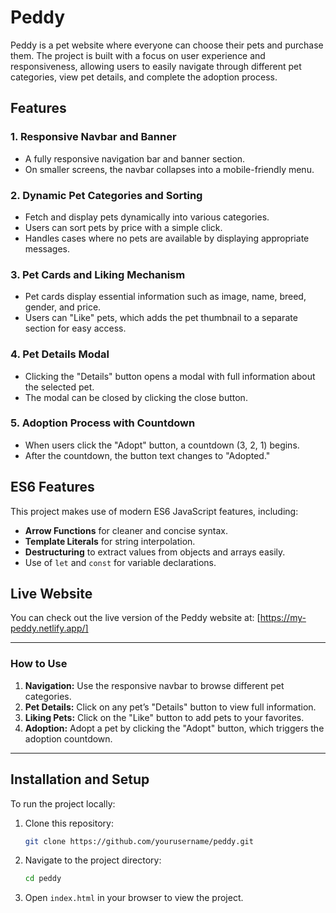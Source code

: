# Peddy

Peddy is a pet website where everyone can choose their pets and purchase them. The project is built with a focus on user experience and responsiveness, allowing users to easily navigate through different pet categories, view pet details, and complete the adoption process.

## Features

### 1. Responsive Navbar and Banner
- A fully responsive navigation bar and banner section.
- On smaller screens, the navbar collapses into a mobile-friendly menu.

### 2. Dynamic Pet Categories and Sorting
- Fetch and display pets dynamically into various categories.
- Users can sort pets by price with a simple click.
- Handles cases where no pets are available by displaying appropriate messages.

### 3. Pet Cards and Liking Mechanism
- Pet cards display essential information such as image, name, breed, gender, and price.
- Users can "Like" pets, which adds the pet thumbnail to a separate section for easy access.

### 4. Pet Details Modal
- Clicking the "Details" button opens a modal with full information about the selected pet.
- The modal can be closed by clicking the close button.

### 5. Adoption Process with Countdown
- When users click the "Adopt" button, a countdown (3, 2, 1) begins.
- After the countdown, the button text changes to "Adopted."

## ES6 Features
This project makes use of modern ES6 JavaScript features, including:
- **Arrow Functions** for cleaner and concise syntax.
- **Template Literals** for string interpolation.
- **Destructuring** to extract values from objects and arrays easily.
- Use of `let` and `const` for variable declarations.

## Live Website
You can check out the live version of the Peddy website at: [https://my-peddy.netlify.app/]

---

### How to Use

1. **Navigation:** Use the responsive navbar to browse different pet categories.
2. **Pet Details:** Click on any pet’s "Details" button to view full information.
3. **Liking Pets:** Click on the "Like" button to add pets to your favorites.
4. **Adoption:** Adopt a pet by clicking the "Adopt" button, which triggers the adoption countdown.

---

## Installation and Setup
To run the project locally:

1. Clone this repository:
    ```bash
    git clone https://github.com/yourusername/peddy.git
    ```
2. Navigate to the project directory:
    ```bash
    cd peddy
    ```
3. Open `index.html` in your browser to view the project.
